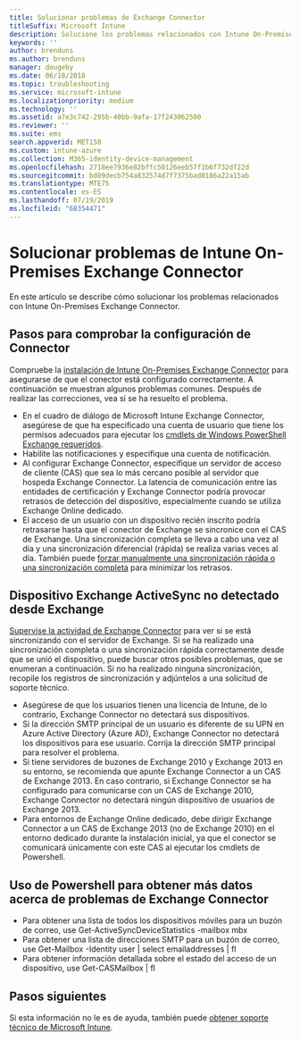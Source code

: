 ```yaml
---
title: Solucionar problemas de Exchange Connector
titleSuffix: Microsoft Intune
description: Solucione los problemas relacionados con Intune On-Premises Exchange Connector.
keywords: ''
author: brenduns
ms.author: brenduns
manager: dougeby
ms.date: 06/18/2018
ms.topic: troubleshooting
ms.service: microsoft-intune
ms.localizationpriority: medium
ms.technology: ''
ms.assetid: a7e3c742-295b-40bb-9afa-17f243062500
ms.reviewer: ''
ms.suite: ems
search.appverid: MET150
ms.custom: intune-azure
ms.collection: M365-identity-device-management
ms.openlocfilehash: 2718ee7936e82bffc50126eeb57f1b6f732df22d
ms.sourcegitcommit: bd09decb754a832574d7f7375bad0186a22a15ab
ms.translationtype: MTE75
ms.contentlocale: es-ES
ms.lasthandoff: 07/19/2019
ms.locfileid: "68354471"
---
```

# <a name="troubleshoot-the-intune-on-premises-exchange-connector"></a>Solucionar problemas de Intune On-Premises Exchange Connector

En este artículo se describe cómo solucionar los problemas relacionados con Intune On-Premises Exchange Connector.

## <a name="steps-for-checking-the-connector-configuration"></a>Pasos para comprobar la configuración de Connector 

Compruebe la [instalación de Intune On-Premises Exchange Connector](exchange-connector-install.md) para asegurarse de que el conector está configurado correctamente. A continuación se muestran algunos problemas comunes. Después de realizar las correcciones, vea si se ha resuelto el problema.

- En el cuadro de diálogo de Microsoft Intune Exchange Connector, asegúrese de que ha especificado una cuenta de usuario que tiene los permisos adecuados para ejecutar los [cmdlets de Windows PowerShell Exchange requeridos](exchange-connector-install.md#exchange-cmdlet-requirements).
- Habilite las notificaciones y especifique una cuenta de notificación.
- Al configurar Exchange Connector, especifique un servidor de acceso de cliente (CAS) que sea lo más cercano posible al servidor que hospeda Exchange Connector. La latencia de comunicación entre las entidades de certificación y Exchange Connector podría provocar retrasos de detección del dispositivo, especialmente cuando se utiliza Exchange Online dedicado.
- El acceso de un usuario con un dispositivo recién inscrito podría retrasarse hasta que el conector de Exchange se sincronice con el CAS de Exchange. Una sincronización completa se lleva a cabo una vez al día y una sincronización diferencial (rápida) se realiza varias veces al día.  También puede [forzar manualmente una sincronización rápida o una sincronización completa](exchange-connector-install.md#manually-force-a-quick-sync-or-full-sync) para minimizar los retrasos.
 
## <a name="exchange-activesync-device-not-discovered-from-exchange"></a>Dispositivo Exchange ActiveSync no detectado desde Exchange
[Supervise la actividad de Exchange Connector](exchange-connector-install.md#on-premises-exchange-connector-high-availability-support) para ver si se está sincronizando con el servidor de Exchange. Si se ha realizado una sincronización completa o una sincronización rápida correctamente desde que se unió el dispositivo, puede buscar otros posibles problemas, que se enumeran a continuación. Si no ha realizado ninguna sincronización, recopile los registros de sincronización y adjúntelos a una solicitud de soporte técnico.

- Asegúrese de que los usuarios tienen una licencia de Intune, de lo contrario, Exchange Connector no detectará sus dispositivos.
- Si la dirección SMTP principal de un usuario es diferente de su UPN en Azure Active Directory (Azure AD), Exchange Connector no detectará los dispositivos para ese usuario. Corrija la dirección SMTP principal para resolver el problema.
- Si tiene servidores de buzones de Exchange 2010 y Exchange 2013 en su entorno, se recomienda que apunte Exchange Connector a un CAS de Exchange 2013. En caso contrario, si Exchange Connector se ha configurado para comunicarse con un CAS de Exchange 2010, Exchange Connector no detectará ningún dispositivo de usuarios de Exchange 2013. 
- Para entornos de Exchange Online dedicado, debe dirigir Exchange Connector a un CAS de Exchange 2013 (no de Exchange 2010) en el entorno dedicado durante la instalación inicial, ya que el conector se comunicará únicamente con este CAS al ejecutar los cmdlets de Powershell.


## <a name="using-powershell-to-get-more-data-on-exchange-connector-issues"></a>Uso de Powershell para obtener más datos acerca de problemas de Exchange Connector
- Para obtener una lista de todos los dispositivos móviles para un buzón de correo, use Get-ActiveSyncDeviceStatistics -mailbox mbx
- Para obtener una lista de direcciones SMTP para un buzón de correo, use Get-Mailbox -Identity user | select emailaddresses | fl
- Para obtener información detallada sobre el estado del acceso de un dispositivo, use Get-CASMailbox <upn> | fl

## <a name="next-steps"></a>Pasos siguientes
Si esta información no le es de ayuda, también puede [obtener soporte técnico de Microsoft Intune](get-support.md).
